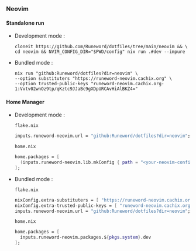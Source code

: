 ### Neovim

#### Standalone run

* Development mode :
  ```shell
  cloneit https://github.com/Runeword/dotfiles/tree/main/neovim && \
  cd neovim && NVIM_CONFIG_DIR="$PWD/config" nix run .#dev --impure
  ```

* Bundled mode :

  ```shell
  nix run "github:Runeword/dotfiles?dir=neovim" \
  --option substituters "https://runeword-neovim.cachix.org" \
  --option trusted-public-keys "runeword-neovim.cachix.org-1:Vvtv02wnOz9tp/qKztc9JJaBc9gXDpURCAvHiAlBKZ4="
  ```

#### Home Manager

* Development mode :

  `flake.nix`
  ```nix
  inputs.runeword-neovim.url = "github:Runeword/dotfiles?dir=neovim";
  ```

  `home.nix`
  ```nix
  home.packages = [
    (inputs.runeword-neovim.lib.mkConfig { path = "<your-neovim-config-dir>"; }).packages.${pkgs.system}.dev
  ];
  ```

* Bundled mode :

  `flake.nix`
  ```nix
  nixConfig.extra-substituters = [ "https://runeword-neovim.cachix.org" ];
  nixConfig.extra-trusted-public-keys = [ "runeword-neovim.cachix.org-1:Vvtv02wnOz9tp/qKztc9JJaBc9gXDpURCAvHiAlBKZ4=" ];
  inputs.runeword-neovim.url = "github:Runeword/dotfiles?dir=neovim";
  ```

  `home.nix`
  ```nix
  home.packages = [
    inputs.runeword-neovim.packages.${pkgs.system}.dev
  ];
  ```
